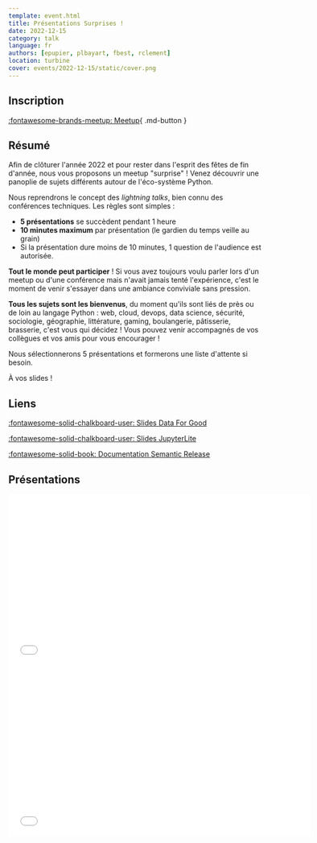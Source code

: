 ```yaml
---
template: event.html
title: Présentations Surprises !
date: 2022-12-15
category: talk
language: fr
authors: [epupier, plbayart, fbest, rclement]
location: turbine
cover: events/2022-12-15/static/cover.png
---
```


## Inscription

<!-- TODO: update meetup event ID -->
[:fontawesome-brands-meetup: Meetup](https://www.meetup.com/fr-FR/groupe-dutilisateurs-python-grenoble/events/289967993/){ .md-button }

## Résumé

Afin de clôturer l'année 2022 et pour rester dans l'esprit des fêtes de fin d'année,
nous vous proposons un meetup "surprise" ! Venez découvrir une panoplie de sujets
différents autour de l'éco-système Python.

Nous reprendrons le concept des _lightning talks_, bien connu des conférences
techniques. Les règles sont simples :

- **5 présentations** se succèdent pendant 1 heure
- **10 minutes maximum** par présentation (le gardien du temps veille au grain)
- Si la présentation dure moins de 10 minutes, 1 question de l'audience est autorisée.

**Tout le monde peut participer** ! Si vous avez toujours voulu parler lors d'un meetup
ou d'une conférence mais n'avait jamais tenté l'expérience, c'est le moment de venir
s'essayer dans une ambiance conviviale sans pression.

**Tous les sujets sont les bienvenus**, du moment qu'ils sont liés de près ou de loin
au langage Python : web, cloud, devops, data science, sécurité, sociologie,
géographie, littérature, gaming, boulangerie, pâtisserie, brasserie, c'est vous qui décidez !
Vous pouvez venir accompagnés de vos collègues et vos amis pour vous encourager !

Nous sélectionnerons 5 présentations et formerons une liste d'attente si besoin.

À vos slides !

## Liens

[:fontawesome-solid-chalkboard-user: Slides Data For Good](d4g.pdf)

[:fontawesome-solid-chalkboard-user: Slides JupyterLite](jupyterlite.html)

[:fontawesome-solid-book: Documentation Semantic Release](https://semantic-release.gitbook.io/semantic-release/)

## Présentations

<iframe
  src="d4g.pdf"
  width="600"
  height="340"
  scrolling="no"
  frameborder="0"
  webkitallowfullscreen
  mozallowfullscreen
  allowfullscreen
></iframe>

<iframe
  src="jupyterlite.html"
  width="600"
  height="340"
  scrolling="no"
  frameborder="0"
  webkitallowfullscreen
  mozallowfullscreen
  allowfullscreen
></iframe>
